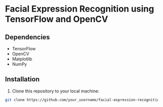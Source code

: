 # Facial Expression Recognition using TensorFlow and OpenCV

## Dependencies

- TensorFlow
- OpenCV
- Matplotlib
- NumPy

## Installation

1. Clone this repository to your local machine:

```bash
git clone https://github.com/your_username/facial-expression-recognition.git
```

